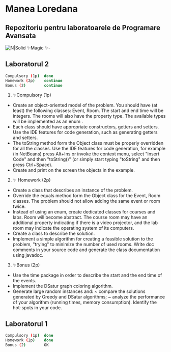 # Manea Loredana
## Repozitoriu pentru laboratoarele de Programare Avansata

![N|Solid](https://lh3.googleusercontent.com/-RyBB3bk5wIU/VbKcgTgAtvI/AAAAAAAAAo4/kzoZdpBFsI8/s400/txpsspolhjjxxprskstgkxxlvklgutxl.png)
✨Magic ✨- 
## Laboratorul 2
```sh
Compulsory (1p)  done
Homework (2p)    continue
Bonus (2)        continue
```
1. ✨Compulsory (1p)
- Create an object-oriented model of the problem. You should have (at least) the following classes: Event, Room.
The start and end time will be integers. The rooms will also have the property type. The available types will be implemented as an enum .
- Each class should have appropriate constructors, getters and setters.
Use the IDE features for code generation, such as generating getters and setters.
- The toString method form the Object class must be properly overridden for all the classes.
Use the IDE features for code generation, for example (in NetBeans) press Alt+Ins or invoke the context menu, select "Insert Code" and then "toString()" (or simply start typing "toString" and then press Ctrl+Space).
- Create and print on the screen the objects in the example.
2. ✨ Homework (2p)
- Create a class that describes an instance of the problem.
- Override the equals method form the Object class for the Event, Room classes. The problem should not allow adding the same event or room twice.
- Instead of using an enum, create dedicated classes for courses and labs. Room will become abstract. The course room may have an additional property indicating if there is a video projector, and the lab room may indicate the operating system of its computers.
- Create a class to describe the solution.
- Implement a simple algorithm for creating a feasible solution to the problem, "trying" to minimize the number of used rooms.
Write doc comments in your source code and generate the class documentation using javadoc.

3. ✨Bonus (2p)
- Use the time package in order to describe the start and the end time of the events.
- Implement the DSatur graph coloring algorithm.
- Generate large random instances and:
   ~ compare the solutions generated by Greedy and DSatur algorithms;
   ~ analyze the performance of your algorithm (running times, memory consumption). Identify the hot-spots in your code.


## Laboratorul 1
```sh
Compulsory (1p)  done
Homework (2p)    done
Bonus (2)        OK
```










